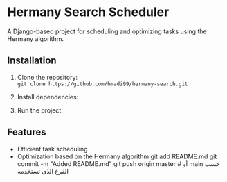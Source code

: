 # Hermany Search Scheduler

A Django-based project for scheduling and optimizing tasks using the Hermany algorithm.

## Installation

1. Clone the repository:  
   `git clone https://github.com/hmadi99/hermany-search.git`

2. Install dependencies:

3. Run the project:

## Features

- Efficient task scheduling
- Optimization based on the Hermany algorithm
git add README.md
git commit -m "Added README.md"
git push origin master  # أو main حسب الفرع الذي تستخدمه
